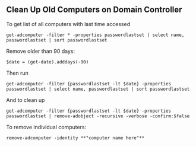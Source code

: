## Clean Up Old Computers on Domain Controller 

To get list of all computers with last time accessed

`get-adcomputer -filter * -properties passwordlastset | select name, passwordlastset | sort passwordlastset`

Remove older than 90 days:

    $date = (get-date).adddays(-90)

Then run


    get-adcomputer -filter {passwordlastset -lt $date} -properties passwordlastset | select name, passwordlastset | sort passwordlastset



And to clean up

    get-adcomputer -filter {passwordlastset -lt $date} -properties passwordlastset | remove-adobject -recursive -verbose -confirm:$false
    
    
To remove individual computers:

    remove-adcomputer -identity **"computer name here"**





